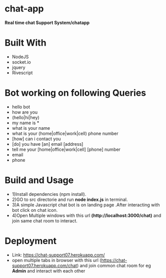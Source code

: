 # chat-app
**Real time chat Support System/chatapp**

# Built With
* NodeJS
* socket.io
* jquery
* Rivescript
# Bot working on following Queries
* hello bot
* how are you
* (hello|hi|hey)
*  my name is *
* what is your name
* what is your (home|office|work|cell) phone number
* [how] can i contact you
* [do] you have [an] email [address]
* tell me your [home|office|work|cell] [phone] number
* email
* phone

# Build and Usage
* 1)Install dependencies (npm install).
* 2)GO to  src directorie and  run **node index.js** in terminal.
* 3)A simple Javascript chat bot is on landing page .After interacting with bot click on chat icon.
* 4)Open Multiple windows with this url **(http://localhost:3000/chat)** and join same chat room to interact.

# Deployment 

* Link: https://chat-support07.herokuapp.com/ 
* open multiple tabs in browser with this url (https://chat-support07.herokuapp.com/chat) and join common chat room for eg **Admin** and interact with each other
